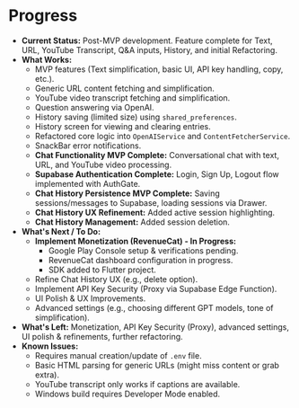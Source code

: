 # Progress

*   **Current Status:** Post-MVP development. Feature complete for Text, URL, YouTube Transcript, Q&A inputs, History, and initial Refactoring.
*   **What Works:**
    *   MVP features (Text simplification, basic UI, API key handling, copy, etc.).
    *   Generic URL content fetching and simplification.
    *   YouTube video transcript fetching and simplification.
    *   Question answering via OpenAI.
    *   History saving (limited size) using `shared_preferences`.
    *   History screen for viewing and clearing entries.
    *   Refactored core logic into `OpenAIService` and `ContentFetcherService`.
    *   SnackBar error notifications.
    *   **Chat Functionality MVP Complete:** Conversational chat with text, URL, and YouTube video processing.
    *   **Supabase Authentication Complete:** Login, Sign Up, Logout flow implemented with AuthGate.
    *   **Chat History Persistence MVP Complete:** Saving sessions/messages to Supabase, loading sessions via Drawer.
    *   **Chat History UX Refinement:** Added active session highlighting.
    *   **Chat History Management:** Added session deletion.
*   **What's Next / To Do:**
    *   **Implement Monetization (RevenueCat) - In Progress:**
        *   Google Play Console setup & verifications pending.
        *   RevenueCat dashboard configuration in progress.
        *   SDK added to Flutter project.
    *   Refine Chat History UX (e.g., delete option).
    *   Implement API Key Security (Proxy via Supabase Edge Function).
    *   UI Polish & UX Improvements.
    *   Advanced settings (e.g., choosing different GPT models, tone of simplification).
*   **What's Left:** Monetization, API Key Security (Proxy), advanced settings, UI polish & refinements, further refactoring.
*   **Known Issues:**
    *   Requires manual creation/update of `.env` file.
    *   Basic HTML parsing for generic URLs (might miss content or grab extra).
    *   YouTube transcript only works if captions are available.
    *   Windows build requires Developer Mode enabled. 